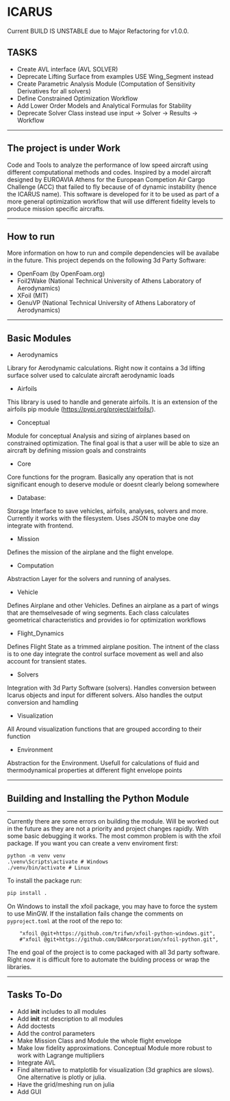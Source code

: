 # ICARUS

Current BUILD IS UNSTABLE due to Major Refactoring for v1.0.0.

## TASKS

- Create AVL interface (AVL SOLVER)
- Deprecate Lifting Surface from examples USE Wing_Segment instead
- Create Parametric Analysis Module (Computation of Sensitivity Derivatives for all solvers)
- Define Constrained Optimization Workflow
- Add Lower Order Models and Analytical Formulas for Stability
- Deprecate Solver Class instead use input -> Solver -> Results -> Workflow

---

## The project is under Work

Code and Tools to analyze the performance of low speed aircraft using different computational methods and codes. Inspired by a model aircraft designed by EUROAVIA Athens for the European Competion Air Cargo Challenge (ACC) that failed to fly because of of dynamic instability (hence the ICARUS name). This software is developed for it to be used as part of a more general optimization workflow that will use different fidelity levels to produce mission specific aircrafts.

---

## How to run

More information on how to run and compile dependencies will be availabe in the future. This project depends on the following 3d Party Software:

- OpenFoam (by OpenFoam.org)
- Foil2Wake (National Technical University of Athens Laboratory of Aerodynamics)
- XFoil (MIT)
- GenuVP (National Technical University of Athens Laboratory of Aerodynamics)

---

## Basic Modules

- Aerodynamics

Library for Aerodynamic calculations. Right now it contains a 3d lifting surface solver used to calculate aircraft aerodynamic loads

- Airfoils

This library is used to handle and generate airfoils. It is an extension of the airfoils pip module (https://pypi.org/project/airfoils/).

- Conceptual

Module for conceptual Analysis and sizing of airplanes based on constrained optimization. The final goal is that a user will be able to size an aircraft by defining mission goals and constraints

- Core

Core functions for the program. Basically any operation that is not significant enough to deserve module or doesnt clearly belong somewhere

- Database:

Storage Interface to save vehicles, airfoils, analyses, solvers and more. Currently it works with the filesystem. Uses JSON to maybe one day integrate with frontend.

- Mission

Defines the mission of the airplane and the flight envelope.

- Computation

Abstraction Layer for the solvers and running of analyses.

- Vehicle

Defines Airplane and other Vehicles. Defines an airplane as a part of wings that are themselvesade of wing segments. Each class calculates geometrical characteristics and provides io for optimization workflows

- Flight_Dynamics

Defines Flight State as a trimmed airplane position. The intnent of the class is to one day integrate the control surface movement as well and also account for transient states.

- Solvers

Integration with 3d Party Software (solvers). Handles conversion between Icarus objects and input for different solvers. Also handles the output conversion and hamdling

- Visualization

All Around visualization functions that are grouped according to their function

- Environment

Abstraction for the Environment. Usefull for calculations of fluid and thermodynamical properties at different flight envelope points

---

## Building and Installing the Python Module
-----------------------------------------
Currently there are some errors on building the module. Will be worked out in the future as they are not a priority and project changes rapidly. With some basic debugging it works. The most common problem is with the xfoil package.
If you want you can create a venv enviroment first:
```
python -m venv venv
.\venv\Scripts\activate # Windows
./venv/bin/activate # Linux
```

To install the package run:
```bash
pip install .
```

On Windows to install the xfoil package, you may have to force the system to use MinGW.
If the installation fails change the comments on  `pyproject.toml` at the root of the repo to:

```
    "xfoil @git+https://github.com/trifwn/xfoil-python-windows.git",
    #"xfoil @git+https://github.com/DARcorporation/xfoil-python.git",
```

The end goal of the project is to come packaged with all 3d party software. Right now it is difficult fore to automate the bulding process or wrap the libraries.

---

## Tasks To-Do

- Add __init__ includes to all modules
- Add __init__ rst description to all modules
- Add doctests
- Add the control parameters
- Make Mission Class and Module the whole flight envelope
- Make low fidelity approximations. Conceptual Module more robust to work with Lagrange multipliers
- Integrate AVL
- Find alternative to matplotlib for visualization (3d graphics are slows). One alternative is plotly or julia.
- Have the grid/meshing run on julia
- Add GUI
